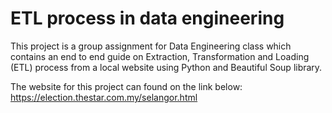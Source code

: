 # ETL process in data engineering
This project is a group assignment for Data Engineering class which contains an end to end guide on Extraction, Transformation and Loading (ETL) process from a local website using Python and Beautiful Soup library.

The website for this project can found on the link below:
https://election.thestar.com.my/selangor.html
